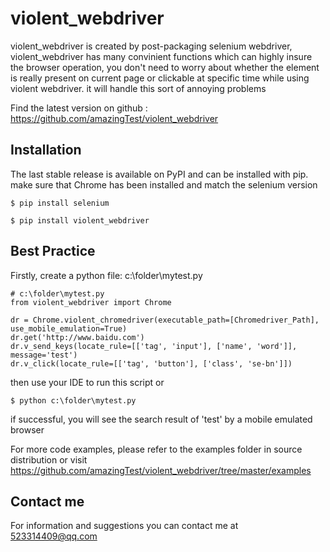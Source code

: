 # violent_webdriver
violent_webdriver is created by post-packaging selenium webdriver,  violent_webdriver has many convinient functions
which can highly insure the browser operation, you don't need to worry about whether the element is really present
on current page or clickable at specific time while using violent webdriver. it will handle this sort
of annoying problems

Find the latest version on github : https://github.com/amazingTest/violent_webdriver

## Installation
The last stable release is available on PyPI and can be installed with pip.
make sure that Chrome has been installed and match the selenium version

    $ pip install selenium

    $ pip install violent_webdriver

## Best Practice
Firstly, create a python file: c:\folder\mytest.py

    # c:\folder\mytest.py
    from violent_webdriver import Chrome

    dr = Chrome.violent_chromedriver(executable_path=[Chromedriver_Path], use_mobile_emulation=True)
    dr.get('http://www.baidu.com')
    dr.v_send_keys(locate_rule=[['tag', 'input'], ['name', 'word']], message='test')
    dr.v_click(locate_rule=[['tag', 'button'], ['class', 'se-bn']])

then use your IDE to run this script or

    $ python c:\folder\mytest.py

if successful, you will see the search result of 'test' by a mobile emulated browser

For more code examples, please refer to the examples folder in source distribution or
visit https://github.com/amazingTest/violent_webdriver/tree/master/examples

## Contact me
For information and suggestions you can contact me at 523314409@qq.com